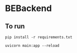 # BEBackend

## To run

```shell
pip install -r requirements.txt
```

```shell
uvicorn main:app --reload
```

